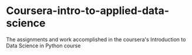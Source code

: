 # Coursera-intro-to-applied-data-science
The assignments and work accomplished in the coursera's Introduction to Data Science in Python course
